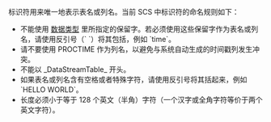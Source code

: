 标识符用来唯一地表示表名或列名。当前 SCS 中标识符的命名规则如下：
- 不能使用 [数据类型](/document/product/849/18119) 里所指定的保留字。若必须使用这些保留字作为表名或列名，请使用反引号（\` \`）将其包括，例如 \`time\`。
- 请不要使用 PROCTIME 作为列名，以避免与系统自动生成的时间戳列发生冲突。
- 不能以 \_DataStreamTable\_ 开头。
- 如果表名或列名含有空格或者特殊字符，请使用反引号将其括起来，例如 \`HELLO WORLD\`。
- 长度必须小于等于 128 个英文（半角）字符（一个汉字或全角字符等价于两个英文字符）。
